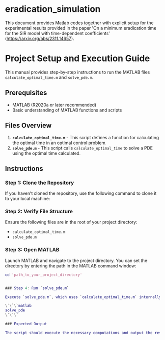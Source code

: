 # eradication_simulation

This document provides Matlab codes together with explicit setup for the experimental results provided in the paper 'On a minimum eradication time for the SIR model with time-dependent coefficients' (https://arxiv.org/abs/2311.14657).

# Project Setup and Execution Guide

This manual provides step-by-step instructions to run the MATLAB files `calculate_optimal_time.m` and `solve_pde.m`.

## Prerequisites

- MATLAB (R2020a or later recommended)
- Basic understanding of MATLAB functions and scripts

## Files Overview

1. **`calculate_optimal_time.m`** - This script defines a function for calculating the optimal time in an optimal control problem.
2. **`solve_pde.m`** - This script calls `calculate_optimal_time` to solve a PDE using the optimal time calculated.

## Instructions

### Step 1: Clone the Repository

If you haven't cloned the repository, use the following command to clone it to your local machine:




### Step 2: Verify File Structure

Ensure the following files are in the root of your project directory:

- `calculate_optimal_time.m`
- `solve_pde.m`

### Step 3: Open MATLAB

Launch MATLAB and navigate to the project directory. You can set the directory by entering the path in the MATLAB command window:

```matlab
cd 'path_to_your_project_directory'


### Step 4: Run `solve_pde.m`

Execute `solve_pde.m`, which uses `calculate_optimal_time.m` internally. In the MATLAB command window, enter:

\`\`\`matlab
solve_pde
\`\`\`

### Expected Output

The script should execute the necessary computations and output the results to the MATLAB console or plot results as required by `solve_pde.m`.






